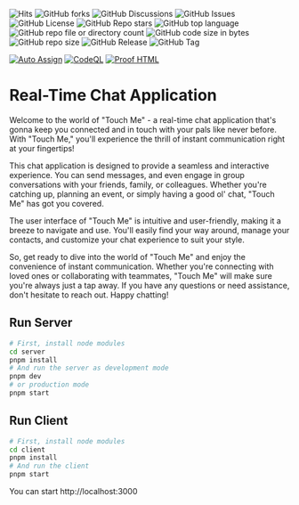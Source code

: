 ![Hits](https://hits.seeyoufarm.com/api/count/incr/badge.svg?url=https%3A%2F%2Fgithub.com%2Fjames-gates-0212%2Ftouchme)
![GitHub forks](https://img.shields.io/github/forks/james-gates-0212/touchme?style=flat)
![GitHub Discussions](https://img.shields.io/github/discussions/james-gates-0212/touchme)
![GitHub Issues](https://img.shields.io/github/issues/james-gates-0212/touchme)
![GitHub License](https://img.shields.io/github/license/james-gates-0212/touchme)
![GitHub Repo stars](https://img.shields.io/github/stars/james-gates-0212/touchme?style=flat)
![GitHub top language](https://img.shields.io/github/languages/top/james-gates-0212/touchme)
![GitHub repo file or directory count](https://img.shields.io/github/directory-file-count/james-gates-0212/touchme)
![GitHub code size in bytes](https://img.shields.io/github/languages/code-size/james-gates-0212/touchme)
![GitHub repo size](https://img.shields.io/github/repo-size/james-gates-0212/touchme)
![GitHub Release](https://img.shields.io/github/v/release/james-gates-0212/touchme)
![GitHub Tag](https://img.shields.io/github/v/tag/james-gates-0212/touchme)

[![Auto Assign](https://github.com/james-gates-0212/touchme/actions/workflows/auto-assign.yml/badge.svg)](https://github.com/james-gates-0212/touchme/actions/workflows/auto-assign.yml)
[![CodeQL](https://github.com/james-gates-0212/touchme/actions/workflows/github-code-scanning/codeql/badge.svg)](https://github.com/james-gates-0212/touchme/actions/workflows/github-code-scanning/codeql)
[![Proof HTML](https://github.com/james-gates-0212/touchme/actions/workflows/proof-html.yml/badge.svg)](https://github.com/james-gates-0212/touchme/actions/workflows/proof-html.yml)

# Real-Time Chat Application

Welcome to the world of "Touch Me" - a real-time chat application that's gonna keep you connected and in touch with your pals like never before. With "Touch Me," you'll experience the thrill of instant communication right at your fingertips!

This chat application is designed to provide a seamless and interactive experience. You can send messages, and even engage in group conversations with your friends, family, or colleagues. Whether you're catching up, planning an event, or simply having a good ol' chat, "Touch Me" has got you covered.

The user interface of "Touch Me" is intuitive and user-friendly, making it a breeze to navigate and use. You'll easily find your way around, manage your contacts, and customize your chat experience to suit your style.

So, get ready to dive into the world of "Touch Me" and enjoy the convenience of instant communication. Whether you're connecting with loved ones or collaborating with teammates, "Touch Me" will make sure you're always just a tap away. If you have any questions or need assistance, don't hesitate to reach out. Happy chatting!

## Run Server

```bash
# First, install node modules
cd server
pnpm install
# And run the server as development mode
pnpm dev
# or production mode
pnpm start
```

## Run Client

```bash
# First, install node modules
cd client
pnpm install
# And run the client
pnpm start
```

You can start http://localhost:3000
